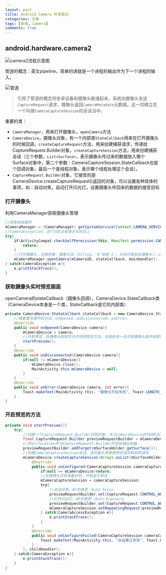 ```yaml
---
layout: post
title: Android Camera 开发笔记
categories: 文章
tags: [安卓, Camera]
comments: true
---
```


## android.hardware.camera2

![camera2流程示意图](https://wx1.sinaimg.cn/mw690/006zFO3ggy1ffpielw6p0j30go0bs0t5.jpg)

管道的概念：英文pipeline，简单的讲就是一个进程的输出作为下一个进程的输入。

![管道](https://wx2.sinaimg.cn/mw690/006zFO3ggy1ffsukpyf3gj30fk0es3zm.jpg)

>引用了管道的概念将安卓设备和摄像头联通起来，系统向摄像头发送`CaptureRequest`请求，摄像头返回`CameraMetadata`元数据。这一切建立在一个叫做`CameraCaptureSession`的会话当中。

重要的类：
- `CameraManager`，用来打开摄像头，`openCamera`方法
- `CameraDevice`，摄像头对象，有一个内部类`StateCallback`用来在打开摄像头的时候回调，`createCaptureRequest`方法，用来创建捕获请求，传递给CaptureRequest.Builder对象，`createCaptureSession`方法，用来创建捕获会话（三个参数，`List<Surface>`，表示摄像头传过来的数据放入哪个Surface对象中，第二个参数：CameraCaptureSession.StateCallback也是个回调对象，最后一个是线程对象，表示哪个线程处理这个会话）。
- `CaptureRequest.Builder`对象，它接受的是CameraDevice.createCaptureRequest()返回的对象，可以设置各种具体的事项，如：自动对焦，自动打开闪光灯，设置摄像头传回来的数据的接受目标

### 打开摄像头

利用CameraManager获取摄像头管理

```java
//获取系统服务
mCameraManager = (CameraManager) getSystemService(Context.CAMERA_SERVICE);
//CameraException，这个IDE会有提示叫你加上
try{
    if(ActivityCompat.checkSelfPermission(this, Manifest.permission.CAMERA) != PackageManager.PERMISSION_GRANTED){
        return;
    }
    //打开摄像头，注意参数：摄像头ID（String，'0'或者'1'，分别代表前后摄像头），stateCallback是一个回调对象，mainHandler是线程处理对象（也就是说把这个打开过程交给哪个线程）
    mCameraManager.openCamera(mCameraID, stateCallback, mainHandler);
} catch(CameraException e){
    e.printStackTrace();
}
```

### 获取摄像头实时预览画面

openCamera的stateCallback（摄像头回调），CameraDevice.StateCallback类（CameraDevice本身是一个类，StateCallback是它的内部类）

```java
private CameraDevice.StateCallback stateCallback = new CameraDevice.StateCallback(){
    //需要重写类中的方法，onOpened，onDisconnected，onError。
    @Override
    public void onOpened(CameraDevice camera){
        mCameraDevice = camera;
        //开启预览，在摄像头回调方法中调用预览方法，也就是说一旦开启摄像头就开始预览
        startPreview();
    }
    @Override
    public void onDisconnected(CameraDevice camera){
        if(null != mCameraDevice){
            mCameraDevice.close();
            MainActivity.this.mCameraDevice = null;
        }
    }
    @Override
    public void onError(CameraDevice camera, int error){
        Toast.makeText(MainActivity.this, "摄像头开启失败", Toast.LENGTH_SHORT).show();
    }
}
```

### 开启预览的方法

```java
private void startPreview(){
    try{
        //创建一个CaptureRequest.Builder实例对象，传入CameraDevice的TEMPLATE_PREVIEW参数（用于获取实时画面预览，其他的几个属性比如：TEMPLATE_STILL_CAPTURE，是用来获取照片；TEMPLATE_RECORD，是用来获取录像）
        final CaptureRequest.Builder previewRequestBuilder = mCameraDevice.createCaptureRequest(CameraDevice.TEMPLATE_PREVIEW);
        //将SurfaceView作为CaptureRequest.Builder的目标输出容器
        previewRequestBuilder.addTarget(mSurfaceHolder.getSurface());
        //创建CameraCaptureSession会话，该对象负责管理预览请求和拍照请求
        mCameraDevice.createCaptureSession(Arrays.asList(mSurfaceHolder.getSurface(), mImageReader.getSurface()), new CameraCaptureSession.StateCallback(){
            @Override
            public void onConfigured(CameraCaptureSession cameraCaptureSession){
                if(null == mCameraDevice)return;
                //当摄像头已经准备好时，开始显示预览
                mCameraCaptureSession = cameraCaptureSession;
                try{
                    //自动对焦，AF的意思：Auto Focus
                    previewRequestBuilder.set(CaptureRequest.CONTROL_AF_MODE,CaptureRequest.CONTROL_AF_MODE_CONTINUOUS_PICTURE);
                    //打开闪光灯，AE的意思：Auto Exposure
                    previewRequestBuilder.set(CaptureRequest.CONTROL_AE_MODE, CaptureRequest.CONTROL_AE_MODE_ON_AUTO_FLASH);
                    mCameraCaptureSession.setRepeatingRequest(previewRequestBuilder.build(), null, childHandler);
                } catch(CameraAccessException e){
                    e.printStackTrace();
                }
            }
            @Override
            public void onConfigureFailed(CameraCaptureSession cameraCaptureSession){
                Toast.makeText(MainActivity.this, "会话建立失败", Toast.LENGTH_SHORT).show();
            }
        }, childHandler);
    } catch(CameraException e){
        e.printStackTrace();
    }
}
```
